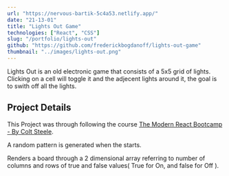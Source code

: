 ```yaml
---
url: "https://nervous-bartik-5c4a53.netlify.app/"
date: "21-13-01"
title: "Lights Out Game"
technologies: ["React", "CSS"]
slug: "/portfolio/lights-out"
github: "https://github.com/frederickbogdanoff/lights-out-game"
thumbnail: "../images/lights-out.png"
---
```


Lights Out is an old electronic game that consists of a 5x5 grid of lights. Clicking on a cell will toggle it and the adjecent lights around it, the goal is to swith off all the lights.

## Project Details

This Project was through following the course [The Modern React Bootcamp - By Colt Steele](https://www.udemy.com/course/modern-react-bootcamp/).

A random pattern is generated when the starts.

Renders a board through a 2 dimensional array referring to number of columns and rows of true and false values( True for On, and false for Off ).
